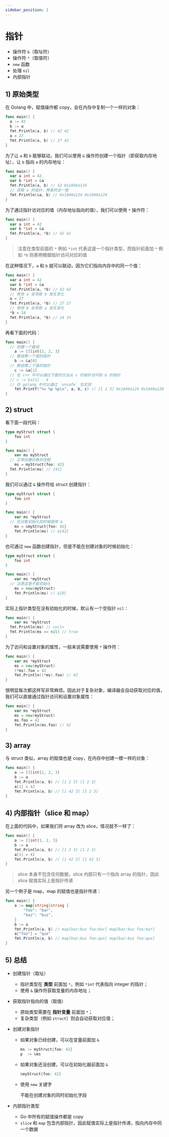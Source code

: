 ```yaml
---
sidebar_position: 2
---
```


# 指针

- 操作符 `&`（取址符）
- 操作符 `*`（取值符）
- `new` 函数
- 处理 `nil`
- 内部指针



## 1) 原始类型

在 Golang 中，赋值操作都 copy，会在内存中复制一个一样的对象：

```go
func main() {
  a := 42
  b := a
  fmt.Println(a, b) // 42 42
  a = 27
  fmt.Println(a, b) // 27 42
}
```

为了让 `a` 和 `b` 能够联动，我们可以使用 `&` 操作符创建一个指针（即获取内存地址），让 `b` 指向 `a` 的内存地址：

```go
func main() {
  var a int = 42
  var b *int = &a
  fmt.Println(a, b) // 42 0x1040a124
  // 获取 a 的指针，两者完全一致
  fmt.Println(&a, b) // 0x1040a124 0x1040a124
}
```

为了通过指针访对应的值（内存地址指向的值），我们可以使用 `*` 操作符：

```go
func main() {
  var a int = 42
  var b *int = &a
  fmt.Println(a, *b) // 42 42
}
```

> 注意在类型前面的 `*` 例如 `*int` 代表这是一个指针类型，而指针前面加 `*` 例如 `*b` 则表明根据指针访问对应的值

在这种情况下，`a` 和 `b` 就可以联动，因为它们指向内存中的同一个值：

```go
func main() {
  var a int = 42
  var b *int = &a
  fmt.Println(a, *b) // 42 42
  // 修改 a 会导致 b 发生变化
  a = 27
  fmt.Println(a, *b) // 27 27
  // 修改 b 会导致 a 发生变化
  *b = 14
  fmt.Println(a, *b) // 14 14
}
```

再看下面的代码：

```go
func main() {
  // 创建一个数组
	a := [3]int{1, 2, 3}
  // 数组第一个值的指针
	b := &a[0]
  // 数组第二个值的指针
	c := &a[1]
  // 在 c++ 中可以通过下面的方法从 c 的指针访问到 b 的指针
  // c := &a[1] - 4
  // 在 golang 中可以通过 `unsafe` 包实现
	fmt.Printf("%v %p %p\n", a, b, c) // [1 2 3] 0x1040a124 0x1040a128
}
```



## 2) struct

看下面一段代码：

```go
type myStruct struct {
	foo int
}

func main() {
	var ms myStruct
  // 正常创建对象的流程
	ms = myStruct{foo: 42}
  fmt.Println(ms) // {42}
}
```

我们可以通过 `&` 操作符给 struct 创建指针：

```go
type myStruct struct {
	foo int
}

func main() {
	var ms *myStruct
  // 在对象初始化的时候使用 &
	ms = &myStruct{foo: 42}
	fmt.Println(ms) // &{42}
}
```

也可通过 `new` 函数创建指针，但是不能在创建对象的时候初始化：

```go
type myStruct struct {
	foo int
}

func main() {
	var ms *myStruct
  // 注意这里不能初始化
	ms = new(myStruct)
	fmt.Println(ms) // &{0}
}
```

实际上指针类型在没有初始化的时候，默认有一个空指针 `nil`：

```go
func main() {
	var ms *myStruct
  fmt.Println(ms) // <nil>
  fmt.Println(ms == nil) // true
}
```

为了访问和设置对象的属性，一般来说需要使用 `*` 操作符：

```go
func main() {
	var ms *myStruct
	ms = new(myStruct)
	(*ms).foo = 42
	fmt.Println((*ms).foo) // 42
}
```

很明显每次都这样写非常麻烦。因此对于复杂对象，编译器会自动获取对应的值，我们可以直接通过指针访问和设置对象属性：

```go
func main() {
	var ms *myStruct
	ms = new(myStruct)
	ms.foo = 42
	fmt.Println(ms.foo) // 42
}
```



## 3) array

与 struct 类似，array 的赋值也是 copy，在内存中创建一模一样的对象：

```go
func main() {
	a := [3]int{1, 2, 3}
	b := a
	fmt.Println(a, b) // [1 2 3] [1 2 3]
	a[1] = 42
	fmt.Println(a, b) // [1 42 3] [1 2 3]
}
```



## 4) 内部指针（slice 和 map）

在上面的代码中，如果我们将 array 改为 slice，情况就不一样了：

```go
func main() {
	a := []int{1, 2, 3}
	b := a
	fmt.Println(a, b) // [1 2 3] [1 2 3]
	a[1] = 42
	fmt.Println(a, b) // [1 42 3] [1 42 3]
}
```

> slice 本身不包含任何数据，slice 内部只有一个指向 array 的指针，因此 slice 赋值实际上是指针传递

另一个例子是 map，map 的赋值也是指针传递：

```go
func main() {
	a := map[string]string {
		"foo": "bar",
		"baz": "buz",
	}
	b := a
	fmt.Println(a, b) // map[baz:buz foo:bar] map[baz:buz foo:bar]
	a["foo"] = "qux"
	fmt.Println(a, b) // map[baz:buz foo:qux] map[baz:buz foo:qux]
}
```



## 5) 总结

- 创建指针（取址）

  - 指针类型在 **类型** 前面加 `*`，例如 `*int` 代表指向 integer 的指针；
  - 使用 `&` 操作符获取变量的内存地址；

- 获取指针指向的值（取值）

  - 原始类型需要在 **指针变量** 前面加 `*`；
  - 复杂类型（例如 `struct`）则会自动获取对应值；

- 创建对象指针

  - 如果对象已经创建，可以在变量前面加 `&`

    ```go
    ms := myStruct{foo: 42}
    p  := &ms
    ```

  - 如果对象还没创建，可以在初始化器前面加 `&`

    ```go
    &myStruct{foo: 42}
    ```

  - 使用 `new` 关键字

    不能在创建对象的同时初始化字段

- 内部指针类型

  - Go 中所有的赋值操作都是 copy
  - `slice` 和 `map` 包含内部指针，因此赋值实际上是指针传递，指向内存中同一个数据


